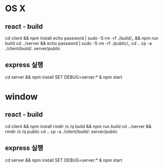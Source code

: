 # OS X

## react - build

cd client && npm install
echo password | sudo -S rm -rf ./build/_ && npm run build
cd ../server && echo password | sudo -S rm -rf ./public/_
cd ..
cp -a ./client/build/. server/public

## express 실행

cd server && npm install
SET DEBUG=server:\* & npm start

# window

## react - build

cd client && npm install
rmdir /s /q build && npm run build
cd ../server && rmdir /s /q public
cd ..
cp -a ./client/build/. server/public

## express 실행

cd server && npm install
SET DEBUG=server:\* & npm start
